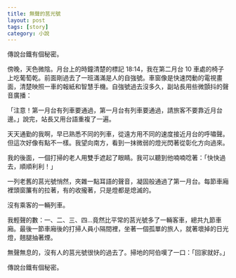 ```yaml
---
title: 無聲的莒光號
layout: post
tags: [story]
category: 小說
---
```

傳說台鐵有個秘密。

傍晚，天色微陰。月台上的時鐘清楚的標記 18:14，我在第二月台 10 車處的椅子上吃葡萄乾。前面剛過去了一班滿滿是人的自強號。車窗像是快速閃動的電視畫面，清楚映照一車的報紙和智慧手機。自強號過去沒多久，副站長用些微顫抖的聲音廣播：

「注意！第一月台有列車要通過，第一月台有列車要通過，請旅客不要靠近月台邊。」說完，站長又用台語重複了一遍。

天天通勤的我啊，早已熟悉不同的列車，從遠方用不同的速度接近月台的呼嘯聲。但這次好像有點不一樣。我望向南方，看到一抹微弱的燈光閃著從彰化方向過來。

我的後面，一個打掃的老人用雙手遮起了眼睛。我可以聽到他喃喃唸著：「快快過去，順順利利！」

一列老舊的莒光號悄然，夾雜一點耳語的聲音，凝固般通過了第一月台。每節車廂裡頭窗簾有的拉著，有的收攏著，只是燈都是熄滅的。

沒有乘客的一輛列車。

我輕聲的數：一、二、三、四...竟然比平常的莒光號多了一輛客車，總共九節車廂。最後一節車廂後的打掃人員小隔間裡，坐著一個孤單的旅人，就著壞掉的日光燈，翹腿抽著煙。

無聲無息的，沒有人的莒光號很快的過去了。掃地的阿伯嘆了一口：「回家就好。」

傳說台鐵有個秘密。
